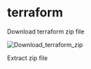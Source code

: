 # terraform

Download terraform zip file

![Download_terraform_zip](https://user-images.githubusercontent.com/50992028/97428783-7d8c2200-193c-11eb-8c02-0e90105cd2b2.PNG)

Extract zip file

